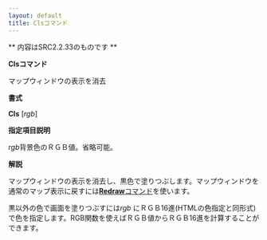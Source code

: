 ```yaml
---
layout: default
title: Clsコマンド
---
```

** 内容はSRC2.2.33のものです **

**Clsコマンド**

マップウィンドウの表示を消去

**書式**

**Cls** [*rgb*]

**指定項目説明**

*rgb*背景色のＲＧＢ値。省略可能。

**解説**

マップウィンドウの表示を消去し、黒色で塗りつぶします。マップウィンドウを通常のマップ表示に戻すには[**Redraw**コマンド](Redrawコマンド.md)を使います。

黒以外の色で画面を塗りつぶすには*rgb* にＲＧＢ16進(HTMLの色指定と同形式)で色を指定します。RGB関数を使えばＲＧＢ値からＲＧＢ16進を計算することができます。
